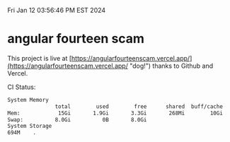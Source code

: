 Fri Jan 12 03:56:46 PM EST 2024

# angular fourteen scam


This project is live at [https://angularfourteenscam.vercel.app/](https://angularfourteenscam.vercel.app/ "dog!") thanks to Github and Vercel.

CI Status: 

```bash
System Memory
               total        used        free      shared  buff/cache   available
Mem:            15Gi       1.9Gi       3.3Gi       268Mi        10Gi        13Gi
Swap:          8.0Gi          0B       8.0Gi
System Storage
694M	.
```
